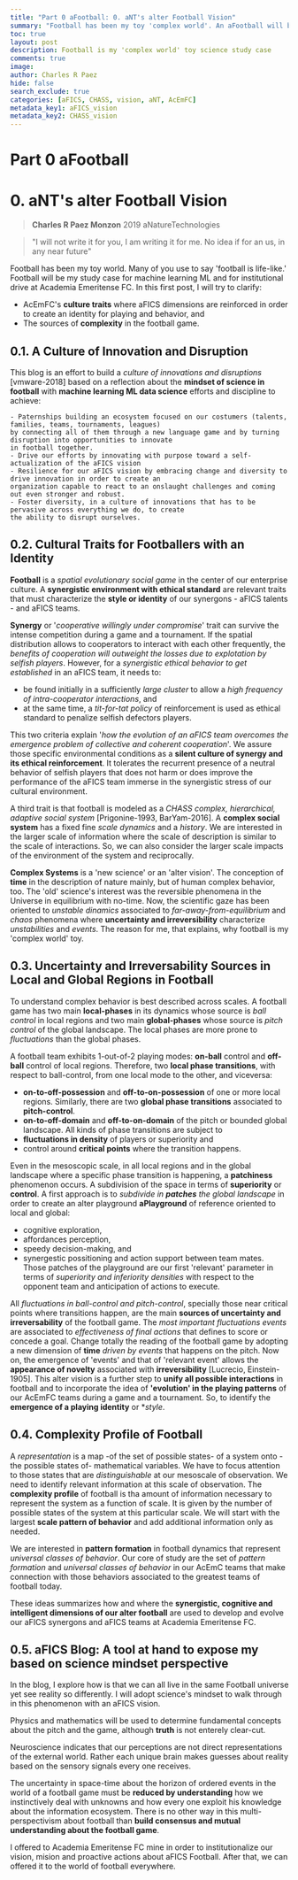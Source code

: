 ```yaml
---
title: "Part 0 aFootball: 0. aNT's alter Football Vision"
summary: "Football has been my toy 'complex world'. An aFootball will be my study case for complexity, machine learning ML and, for institutional drive at Academia Emeritense FC."
toc: true
layout: post
description: Football is my 'complex world' toy science study case
comments: true
image: 
author: Charles R Paez
hide: false
search_exclude: true
categories: [aFICS, CHASS, vision, aNT, AcEmFC]
metadata_key1: aFICS_vision
metadata_key2: CHASS_vision
---
```


# Part 0 aFootball

# 0. aNT's alter Football Vision
> **Charles R Paez Monzon** 2019 aNatureTechnologies

> "I will not write it for you, I am writing it for me. No idea if for an us, in any near future"

Football has been my toy world. Many of you use to say 'football is life-like.' Football will be my study case for machine
learning ML and for institutional drive at Academia Emeritense FC. In this first post, I will try to clarify:
- AcEmFC's **culture traits** where aFICS dimensions are reinforced in order to create an identity for playing and behavior, and
- The sources of **complexity** in the football game. 

## 0.1. A Culture of Innovation and Disruption
This blog is an effort to build a *culture of innovations and disruptions* [vmware-2018] based on a reflection about the
**mindset of science in football** with **machine learning ML data science** efforts and discipline to achieve:

    - Paternships building an ecosystem focused on our costumers (talents, families, teams, tournaments, leagues) 
    by connecting all of them through a new language game and by turning disruption into opportunities to innovate
    in football together.
    - Drive our efforts by innovating with purpose toward a self-actualization of the aFICS vision
    - Resilience for our aFICS vision by embracing change and diversity to drive innovation in order to create an 
    organization capable to react to an onslaught challenges and coming out even stronger and robust. 
    - Foster diversity, in a culture of innovations that has to be pervasive across everything we do, to create 
    the ability to disrupt ourselves.

## 0.2. Cultural Traits for Footballers with an Identity
**Football** is a *spatial evolutionary social game* in the center of our enterprise culture. A **synergistic environment with
ethical standard** are relevant traits that must characterize the **style or identity** of our synergons - aFICS talents - and
aFICS teams.

**Synergy** or '*cooperative willingly under compromise*' trait can survive the intense competition during a game and a 
tournament.  If the spatial distribution allows to cooperators to interact with each other frequently, the *benefits of
cooperation will outweight the losses due to explotation by selfish players*. However, for a *synergistic ethical behavior to
get established* in an aFICS team, it needs to:
- be found initially in a sufficiently *large cluster* to allow a *high frequency of intra-cooperator interactions*, and 
- at the same time, a *tit-for-tat policy* of reinforcement is used as ethical standard to penalize selfish defectors players. 

This two criteria explain '*how the evolution of an aFICS team overcomes the emergence problem of collective and coherent
cooperation*'. We assure those specific environmental conditions as a **silent culture of synergy and its ethical
reinforcement**. It tolerates the recurrent presence of a neutral behavior of selfish players that does not harm or does
improve the performance of the aFICS team immerse in the synergistic stress of our cultural environment.

A third trait is that football is modeled as a *CHASS complex, hierarchical, adaptive social system* [Prigonine-1993, BarYam-2016]. A **complex social system** has a fixed fine *scale dynamics* and a *history*. We are interested in the larger scale of information where the scale of description is similar to the scale of interactions. So, we can also consider the larger scale impacts of the environment of the system and reciprocally.

**Complex Systems** is a 'new science' or an 'alter vision'. The conception of **time** in the description of nature mainly, but of human complex behavior, too. The 'old' science's interest was the reversible phenomena in the Universe in equilibrium with no-time. Now, the scientific gaze has been oriented to *unstable dinamics* associated to *far-away-from-equilibrium* and *chaos* phenomena where **uncertainty and irreversibility** characterize *unstabilities* and *events*. The reason for me, that explains, why football is my 'complex world' toy. 

## 0.3. Uncertainty and Irreversability Sources in Local and Global Regions in Football
To understand complex behavior is best described across scales. A football game has two main **local-phases** in its dynamics whose source is *ball control* in local regions and two main **global-phases** whose source is *pitch control* of the global landscape. The local phases are more prone to *fluctuations* than the global phases. 

A football team exhibits 1-out-of-2 playing modes: **on-ball** control and **off-ball** control of local regions. Therefore, two **local phase transitions**, with respect to ball-control, from one local mode to the other, and viceversa:
- **on-to-off-possession** and **off-to-on-possession** of one or more local regions. 
Similarly, there are two **global phase transitions** associated to **pitch-control**. 
- **on-to-off-domain** and **off-to-on-domain** of the pitch or bounded global landscape.
All kinds of phase transitions are subject to 
- **fluctuations in density** of players or superiority and 
- control around **critical points** where the transition happens.

Even in the mesoscopic scale, in all local regions and in the global landscape where a specific phase transition is happening, a **patchiness** phenomenon occurs. A subdivision of the space in terms of **superiority** or **control**. A first approach is to *subdivide in **patches** the global landscape* in order to create an alter playground **aPlayground** of reference oriented to local and global:
- cognitive exploration, 
- affordances perception, 
- speedy decision-making, and
- synergestic possitioning and action support between team mates. 
Those patches of the playground are our first 'relevant' parameter in terms of *superiority and inferiority densities* with respect to the opponent team and anticipation of actions to execute.

All *fluctuations in ball-control and pitch-control*, specially those near critical points where transitions happen, are the main **sources of uncertainty and irreversability** of the football game. The *most important fluctuations events* are associated to *effectiveness of final actions* that defines to score or concede a goal. Change totally the reading of the football game by adopting a new dimension of **time** *driven by events* that happens on the pitch. Now on, the emergence of 'events' and that of 'relevant event' allows the **appearance of novelty** associated with **irreversibility** [Lucrecio, Einstein-1905]. This alter vision is a further step to **unify all possible interactions** in football and to incorporate the idea of **'evolution' in the playing patterns** of our AcEmFC teams during a game and a tournament. So, to identify the **emergence of a playing identity** or **style*. 

## 0.4. Complexity Profile of Football
A *representation* is a map -of the set of possible states- of a system onto -the possible states of- mathematical variables.
We have to focus attention to those states that are *distinguishable* at our mesoscale of observation. We need to identify relevant information at this scale of observation. The **complexity profile** of football is tha amount of information necessary to represent the system as a function of scale. It is given by the number of possible states of the system at this particular scale. We will start with the largest **scale pattern of behavior** and add additional information only as needed.

We are interested in **pattern formation** in football dynamics that represent *universal classes of behavior*. Our core of study are the set of *pattern formation* and *universal classes of behavior* in our AcEmC teams that make connection with those behaviors associated to the greatest teams of football today. 

These ideas summarizes how and where the **synergistic, cognitive and intelligent dimensions of our alter football** are used to develop and evolve our aFICS synergons and aFICS teams at Academia Emeritense FC.

## 0.5. aFICS Blog: A tool at hand to expose my based on science mindset perspective
In the blog, I explore how is that we can all live in the same Football universe yet see reality so differently. I will adopt
science's mindset to walk through in this phenomenon with an aFICS vision. 

Physics and mathematics will be used to determine fundamental concepts about the pitch and the game, although **truth** is not
enterely clear-cut.     

Neuroscience indicates that our perceptions are not direct representations of the external world. Rather each unique brain
makes guesses about reality based on the sensory signals every one receives. 

The uncertainty in space-time about the horizon of ordered events in the world of a football game must be **reduced by
understanding** how we instinctively deal with unknowns and how every one exploit his knowledge about the information 
ecosystem. There is no other way in this multi-perspectivism about football than **build consensus and mutual understanding
about the football game**. 

I offered to Academia Emeritense FC mine in order to institutionalize our vision, mision and proactive actions about aFICS
Football. After that, we can offered it to the world of football everywhere.
